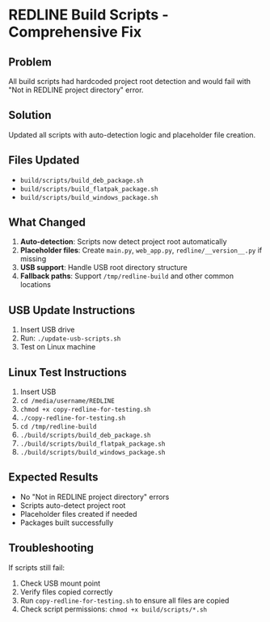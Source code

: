 # REDLINE Build Scripts - Comprehensive Fix

## Problem
All build scripts had hardcoded project root detection and would fail with "Not in REDLINE project directory" error.

## Solution
Updated all scripts with auto-detection logic and placeholder file creation.

## Files Updated
- `build/scripts/build_deb_package.sh`
- `build/scripts/build_flatpak_package.sh`
- `build/scripts/build_windows_package.sh`

## What Changed
1. **Auto-detection**: Scripts now detect project root automatically
2. **Placeholder files**: Create `main.py`, `web_app.py`, `redline/__version__.py` if missing
3. **USB support**: Handle USB root directory structure
4. **Fallback paths**: Support `/tmp/redline-build` and other common locations

## USB Update Instructions
1. Insert USB drive
2. Run: `./update-usb-scripts.sh`
3. Test on Linux machine

## Linux Test Instructions
1. Insert USB
2. `cd /media/username/REDLINE`
3. `chmod +x copy-redline-for-testing.sh`
4. `./copy-redline-for-testing.sh`
5. `cd /tmp/redline-build`
6. `./build/scripts/build_deb_package.sh`
7. `./build/scripts/build_flatpak_package.sh`
8. `./build/scripts/build_windows_package.sh`

## Expected Results
- No "Not in REDLINE project directory" errors
- Scripts auto-detect project root
- Placeholder files created if needed
- Packages built successfully

## Troubleshooting
If scripts still fail:
1. Check USB mount point
2. Verify files copied correctly
3. Run `copy-redline-for-testing.sh` to ensure all files are copied
4. Check script permissions: `chmod +x build/scripts/*.sh`
